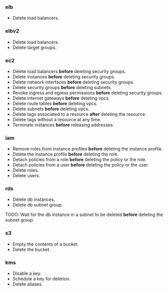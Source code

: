 ### elb
* Delete load balancers.


### elbv2
* Delete load balancers.
* Delete target groups.


### ec2
* Delete load balancers **before** deleting security groups.
* Delete instances **before** deleting security groups.
* Delete network interfaces **before** deleting security groups.
* Delete security groups **before** deleting subnets.
* Revoke ingress and egress permissions **before** deleting security groups.
* Delete internet gateways **before** deleting vpcs.
* Delete route tables **before** deleting vpcs.
* Delete subnets **before** deleting vpcs.
* Delete tags associated to a resource **after** deleting the resource.
* Delete tags without a resource at any time.
* Terminate instances **before** releasing addresses.


### iam
* Remove roles from instance profiles **before** deleting the instance profile.
* Delete the instance profile **before** deleting the role.
* Detach policies from a role **before** deleting the policy or the role.
* Detach policies from a user **before** deleting the policy or the user.
* Delete roles.
* Delete users.


### rds
* Delete db instances.
* Delete db subnet group.

TODO: Wait for the db instance in a subnet to be deleted **before** deleting the subnet group.


### s3
* Empty the contents of a bucket.
* Delete the bucket.

### kms
* Disable a key.
* Schedule a key for deletion.
* Delete aliases.
